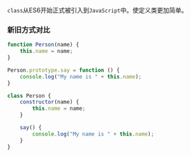`class`从ES6开始正式被引入到`JavaScript`中。使定义类更加简单。

### 新旧方式对比
```js
function Person(name) {
    this.name = name;
}

Person.prototype.say = function () {
    console.log("My name is " + this.name);
}

class Person {
    constructor(name) {
        this.name = name;
    }

    say() {
        console.log("My name is " + this.name);
    }
}

```